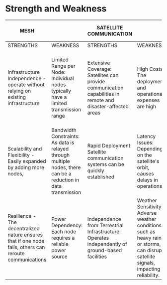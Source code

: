 # Strength and Weakness
| MESH                                                                                                    |                                                                                                                   | SATELLITE COMMUNICATION                                                                                      |                                                                                                                                      | HIGH FREQUENCY / RADIO                                                                               |                                                                                                                                         | LoRa                                                                                                                      |                                                                                                                                |
|---------------------------------------------------------------------------------------------------------|-------------------------------------------------------------------------------------------------------------------|--------------------------------------------------------------------------------------------------------------|--------------------------------------------------------------------------------------------------------------------------------------|------------------------------------------------------------------------------------------------------|-----------------------------------------------------------------------------------------------------------------------------------------|---------------------------------------------------------------------------------------------------------------------------|--------------------------------------------------------------------------------------------------------------------------------|
| STRENGTHS                                                                                               | WEAKNESS                                                                                                          | STRENGTHS                                                                                                    | WEAKNESS                                                                                                                             | STRENGTHS                                                                                            | WEAKNESS                                                                                                                                | STRENGTHS                                                                                                                 | WEAKNESS                                                                                                                       |
| Infrastructure Independence - operate without relying on existing infrastructure                        | Limited Range per Node: Individual nodes typically have a limited transmission range                              | Extensive Coverage: Satellites can provide communication capabilities in remote and disaster-affected areas  | High Costs: The deployment and operational expenses are high                                                                         | Infrastructure Independence: HF and VHF radios do not rely on existing communication infrastructure  | Limited Data Transmission: These radios are primarily designed for voice communication and offer minimal support for data transmission  | Low Power Consumption: LoRa technology is designed for low energy usage, making it suitable for battery-operated devices  | Limited Data Rates: LoRa supports low data rates, making it unsuitable for applications requiring high-bandwidth transmission  |
| Scalability and Flexibility - Easily expanded by adding more nodes,                                     | Bandwidth Constraints: As data is relayed through multiple nodes, there can be a reduction in data transmission   | Rapid Deployment: Satellite communication systems can be quickly established                                 | Latency Issues: Depending on the satellite's orbit, causes delays in operations.                                                     | Long-Distance Communication: HF radios can cover vast distances                                      | Susceptibility to Interference: HF signals can be affected by atmospheric conditions                                                    | Extended Coverage: Capable of transmitting data over distances up to 10 miles in rural areas                              | Network Management Complexity: can be complex, requiring careful planning and maintenance.                                     |
| Resilience - The decentralized nature ensures that if one node fails, others can reroute communications | Power Dependency: Each node requires a reliable power source                                                      | Independence from Terrestrial Infrastructure: Operates independently of ground-based facilities              | Weather Sensitivity: Adverse weather conditions, such as heavy rain or storms, can disrupt satellite signals, impacting reliability. | Portability: Radio equipment is often portable                                                       | Regulatory Constraints: Operation of these radios often requires specific licenses                                                      | Cost-Effective Deployment                                                                                                 | Interference in Unlicensed Bands:                                                                                              |
